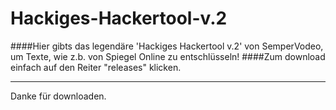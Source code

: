 # Hackiges-Hackertool-v.2
####Hier gibts das legendäre 'Hackiges Hackertool v.2' von SemperVodeo, um Texte, wie z.b. von Spiegel Online zu entschlüsseln!
####Zum download einfach auf den Reiter "releases" klicken.
***
Danke für downloaden.
